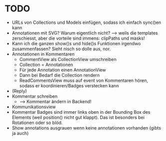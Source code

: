 # TODO

* URLs von Collections und Models einfügen, sodass ich einfach sync()en kann
* Annotationen mit SVG? Warum eigentlich nicht? --> weils die templates zerschiesst, aber die vorteile sind immens: clipPaths und masks!
* Kann ich die ganzen show()s und hide()s Funktionen irgendwo zusammenfassen? Sieht nisch so dolle aus, nor.
* Annotationen in Kommentaren
	* CommentView als CollectionView umschreiben
	* Collection = Annotationen
	* Für jede Annotation einen AnnotationView
	* Dann bei Bedarf die Collection rendern
	* ReadCommentsView muss auf event von Kommentaren hören, sodass er koordinieren/Badges verstecken kann
* (Reply)
* Kommentar schreiben
	* --> Kommentar ändern in Backend!
* Kommunikationsview
* Kommentar Badges sind immer links oben in der Bounding Box des Elements (weil position() nicht gut klappt). Das ist besonders bei Rotationen oder so blöd.
* Show annotations ausgrauen wenn keine annotationen vorhanden (gibts ja auch)